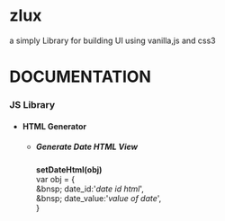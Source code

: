 # zlux
a simply Library for building UI using vanilla,js and css3

<h1>DOCUMENTATION</h1>

<h3>JS Library</h3>

<ul>
    <li><h4><strong>HTML Generator</strong></h4>
        <ul>
            <li><h5>Generate Date HTML View</h5>
                <span><strong>setDateHtml(obj)</strong></span>
                <br>
                <span>var obj = {<br>
                    &bnsp; date_id:'<i>date id html</i>',<br>
                    &bnsp; date_value:'<i>value of date</i>',<br>
                 }</span>
            </li>
        </ul>
    </li>
</ul>
